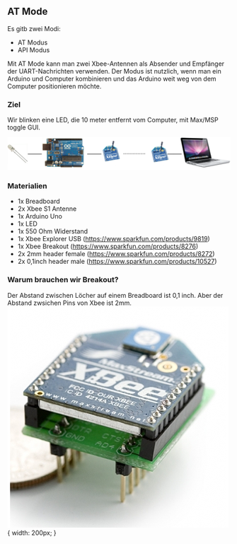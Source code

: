 ## AT Mode

Es gitb zwei Modi:
- AT Modus
- API Modus

Mit AT Mode kann man zwei Xbee-Antennen als Absender und Empfänger der UART-Nachrichten verwenden.
Der Modus ist nutzlich, wenn man ein Arduino und Computer kombinieren und das Arduino weit weg von dem Computer positionieren möchte.

### Ziel
Wir blinken eine LED, die 10 meter entfernt vom Computer, mit Max/MSP toggle GUI.

![Diagram](img/diagram.png)

### Materialien

* 1x Breadboard
* 2x Xbee S1 Antenne 
* 1x Arduino Uno
* 1x LED
* 1x 550 Ohm Widerstand
* 1x Xbee Explorer USB (https://www.sparkfun.com/products/9819)
* 1x Xbee Breakout (https://www.sparkfun.com/products/8276)
* 2x 2mm header female (https://www.sparkfun.com/products/8272)
* 2x 0,1inch header male (https://www.sparkfun.com/products/10527)

### Warum brauchen wir Breakout?

Der Abstand zwischen Löcher auf einem Breadboard ist 0,1 inch. Aber der Abstand zwsichen Pins von Xbee ist 2mm.
![Diagram](img/xbee_mit_bo.jpg){ width: 200px; }

